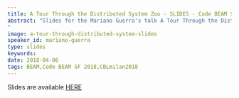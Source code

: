 ```yaml
---
title: A Tour Through the Distributed System Zoo - SLIDES - Code BEAM SF 2018 & Code BEAM Lite Milan 2018
abstract: "Slides for the Mariano Guerra's talk A Tour Through the Distributed System Zoo - Code BEAM SF 2018 & Code BEAM Lite Milan 2018
"
image: a-tour-through-distributed-system-slides
speaker_id: mariano-guerra
type: slides
keywords: 
date: 2018-04-06
tags: BEAM,Code BEAM SF 2018,CBLmilan2018
---
```

Slides are available&nbsp;<a href="http://marianoguerra.github.io/presentations/2018-codebeam-milan-zoo/#1" target="_blank">HERE</a>

